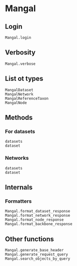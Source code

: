 # Mangal

## Login

```@docs
Mangal.login
```

## Verbosity

```@docs
Mangal.verbose
```

## List ot types

```@docs
MangalDataset
MangalNetwork
MangalReferenceTaxon
MangalNode
```

## Methods

### For datasets

```@docs
datasets
dataset
```

### Networks

```@docs
datasets
dataset
```

## Internals

### Formatters

```@docs
Mangal.format_dataset_response
Mangal.format_network_response
Mangal.format_node_response
Mangal.format_backbone_response
```

## Other functions

```@docs
Mangal.generate_base_header
Mangal.generate_request_query
Mangal.search_objects_by_query
```
